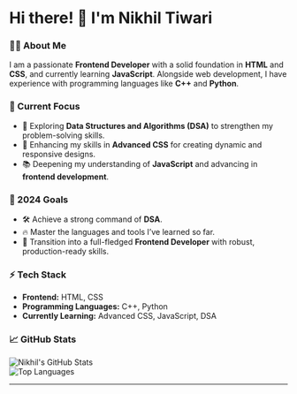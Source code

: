 # Hi there! 👋 I'm Nikhil Tiwari

### 👩‍💻 About Me
I am a passionate **Frontend Developer** with a solid foundation in **HTML** and **CSS**, and currently learning **JavaScript**. Alongside web development, I have experience with programming languages like **C++** and **Python**.

### 🌟 Current Focus
- 🌱 Exploring **Data Structures and Algorithms (DSA)** to strengthen my problem-solving skills.
- 🎨 Enhancing my skills in **Advanced CSS** for creating dynamic and responsive designs.
- 📚 Deepening my understanding of **JavaScript** and advancing in **frontend development**.

### 🎯 2024 Goals
- 🛠 Achieve a strong command of **DSA**.
- 🔥 Master the languages and tools I’ve learned so far.
- 🚀 Transition into a full-fledged **Frontend Developer** with robust, production-ready skills.

### ⚡ Tech Stack
- **Frontend:** HTML, CSS
- **Programming Languages:** C++, Python
- **Currently Learning:** Advanced CSS, JavaScript, DSA

### 📈 GitHub Stats
![Nikhil's GitHub Stats](https://github-readme-stats.vercel.app/api?username=Nikhil7704&show_icons=true&theme=radical)  
![Top Languages](https://github-readme-stats.vercel.app/api/top-langs/?username=Nikhil7704&layout=compact&theme=radical)

---

